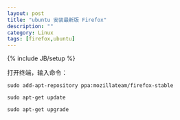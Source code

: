 ```yaml
---
layout: post
title: "ubuntu 安装最新版 Firefox"
description: ""
category: Linux 
tags: [firefox,ubuntu]
---
```

{% include JB/setup %}

打开终端，输入命令：

	sudo add-apt-repository ppa:mozillateam/firefox-stable 

	sudo apt-get update 

	sudo apt-get upgrade

